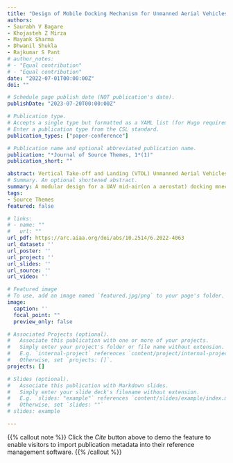 ```yaml
---
title: "Design of Mobile Docking Mechanism for Unmanned Aerial Vehicles capable of Vertical Take-off and Landing"
authors:
- Saurabh V Bagare
- Khojasteh Z Mirza
- Mayank Sharma
- Dhwanil Shukla
- Rajkumar S Pant
# author_notes:
# - "Equal contribution"
# - "Equal contribution"
date: "2022-07-01T00:00:00Z"
doi: ""

# Schedule page publish date (NOT publication's date).
publishDate: "2023-07-20T00:00:00Z"

# Publication type.
# Accepts a single type but formatted as a YAML list (for Hugo requirements).
# Enter a publication type from the CSL standard.
publication_types: ["paper-conference"]

# Publication name and optional abbreviated publication name.
publication: "*Journal of Source Themes, 1*(1)"
publication_short: ""

abstract: Vertical Take-off and Landing (VTOL) Unmanned Aerial Vehicles (UAVs) enjoy a great majority of the UAV market with a wide variety of applications due to their low cost and time to set up and operate. Some of these applications demand continuous drone operations with minimal to no human intervention for routine activities such as recharging and maintenance. Very recently, ground-based UAV docking stations doing recharging or battery swapping autonomously have been seen as a potential way to address the need. However, there are still some applications, such as operations from a boat or an aerial platform, where there is no conveniently available stationary or steady base on which the docking station can be installed. Developing a moving docking station offers a new set of challenges along UAV guidance/navigation for precision landing on moving target, and along docking mechanism to align and secure the UAV for subsequent operations on the dock without errors. This paper describes some of the existing docking solutions and highlights their features. . A novel docking solution is proposed specifically designed keeping the unsteady motion of the platform into consideration. The mechanism is versatile in terms of type of the VTOL UAVs it can serve and in terms of platforms it can be implemented on. Tests were carried out using an off-the-shelf UAV and the mechanism was observed to be working as expected.
# Summary. An optional shortened abstract.
summary: A modular design for a UAV mid-air(on a aerostat) docking mnechanism that is capable for locking all six degrees of freedom of teh UAV.
tags:
- Source Themes
featured: false

# links:
# - name: ""
#   url: ""
url_pdf: https://arc.aiaa.org/doi/abs/10.2514/6.2022-4063
url_dataset: ''
url_poster: ''
url_project: ''
url_slides: ''
url_source: ''
url_video: ''

# Featured image
# To use, add an image named `featured.jpg/png` to your page's folder. 
image:
  caption: ''
  focal_point: ""
  preview_only: false

# Associated Projects (optional).
#   Associate this publication with one or more of your projects.
#   Simply enter your project's folder or file name without extension.
#   E.g. `internal-project` references `content/project/internal-project/index.md`.
#   Otherwise, set `projects: []`.
projects: []

# Slides (optional).
#   Associate this publication with Markdown slides.
#   Simply enter your slide deck's filename without extension.
#   E.g. `slides: "example"` references `content/slides/example/index.md`.
#   Otherwise, set `slides: ""`
# slides: example

---
```

{{% callout note %}}
Click the *Cite* button above to demo the feature to enable visitors to import publication metadata into their reference management software.
{{% /callout %}}